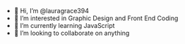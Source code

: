 - 👋 Hi, I’m @lauragrace394
- 👀 I’m interested in Graphic Design and Front End Coding
- 🌱 I’m currently learning JavaScript
- 💞️ I’m looking to collaborate on anything

<!---
lauragrace394/lauragrace394 is a ✨ special ✨ repository because its `README.md` (this file) appears on your GitHub profile.
You can click the Preview link to take a look at your changes.
--->
